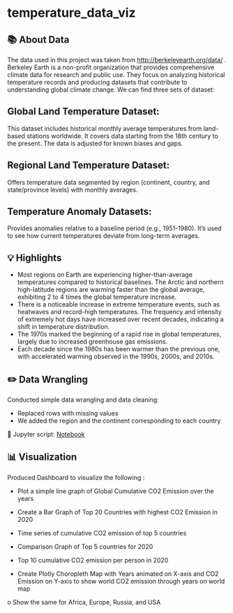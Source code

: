 # temperature_data_viz 

## 📚 About Data
The data used in this project was taken from  http://berkeleyearth.org/data/ . Berkeley Earth is a non-profit organization that provides comprehensive climate data for research and public use. They focus on analyzing historical temperature records and producing datasets that contribute to understanding global climate change. We can find three sets of dataset: 
## Global Land Temperature Dataset: 
This dataset includes historical monthly average temperatures from land-based stations worldwide. It covers data starting from the 18th century to the present. The data is adjusted for known biases and gaps.
## Regional Land Temperature Dataset: 
Offers temperature data segmented by region (continent, country, and state/province levels) with monthly averages.
## Temperature Anomaly Datasets: 
Provides anomalies relative to a baseline period (e.g., 1951-1980). It’s used to see how current temperatures deviate from long-term averages.


## 💡 Highlights 

- Most regions on Earth are experiencing higher-than-average temperatures compared to historical baselines.
The Arctic and northern high-latitude regions are warming faster than the global average, exhibiting 2 to 4 times the global temperature increase.
- There is a noticeable increase in extreme temperature events, such as heatwaves and record-high temperatures.
The frequency and intensity of extremely hot days have increased over recent decades, indicating a shift in temperature distribution.
- The 1970s marked the beginning of a rapid rise in global temperatures, largely due to increased greenhouse gas emissions.
- Each decade since the 1980s has been warmer than the previous one, with accelerated warming observed in the 1990s, 2000s, and 2010s.

## ✏️ Data Wrangling

Conducted simple data wrangling and data cleaning:
- Replaced rows with missing values
- We added the region and the continent corresponding to each country


📍 Jupyter script: [Notebook]()



## 📊 Visualization

Produced Dashboard to visualize the following :

- Plot a simple line graph of Global Cumulative CO2 Emission over the years

- Create a Bar Graph of Top 20 Countries with highest CO2 Emission in 2020

- Time series of cumulative CO2 emission of top 5 countries

- Comparison Graph of Top 5 countries for 2020

- Top 10 cumulative CO2 emission per person in 2020

- Create Plotly Choropleth Map with Years animated on X-axis and CO2 Emission on Y-axis to show world CO2 emission through years on world map

o   Show the same for Africa, Europe, Russia, and USA


